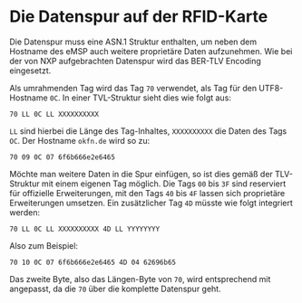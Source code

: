 # Die Datenspur auf der RFID-Karte

Die Datenspur muss eine ASN.1 Struktur enthalten, um neben dem Hostname des eMSP auch weitere proprietäre Daten aufzunehmen. Wie bei der von NXP aufgebrachten Datenspur wird das BER-TLV Encoding eingesetzt.

Als umrahmenden Tag wird das Tag `70` verwendet, als Tag für den UTF8-Hostname `0C`. In einer TVL-Struktur sieht dies wie folgt aus:

```
70 LL 0C LL XXXXXXXXXX
```

`LL` sind hierbei die Länge des Tag-Inhaltes, `XXXXXXXXXX` die Daten des Tags `OC`. Der Hostname `okfn.de` wird so zu:

```
70 09 0C 07 6f6b666e2e6465
```

Möchte man weitere Daten in die Spur einfügen, so ist dies gemäß der TLV-Struktur mit einem eigenen Tag möglich. Die Tags `00` bis `3F` sind reserviert für offizielle Erweiterungen, mit den Tags `40` bis `4F` lassen sich proprietäre Erweiterungen umsetzen. Ein zusätzlicher Tag `4D` müsste wie folgt integriert werden:

```
70 LL 0C LL XXXXXXXXXX 4D LL YYYYYYYY  
```

Also zum Beispiel:

``` 
70 10 0C 07 6f6b666e2e6465 4D 04 62696b65
```

Das zweite Byte, also das Längen-Byte von `70`, wird entsprechend mit angepasst, da die `70` über die komplette Datenspur geht.
